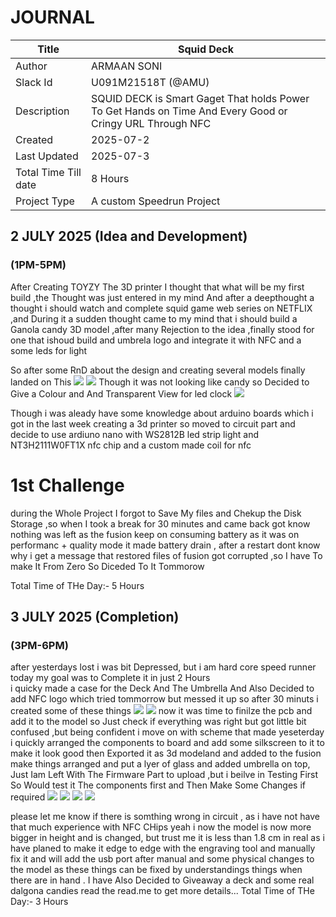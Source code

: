 # JOURNAL

| Title | Squid Deck |
|-------|---------------------|
| Author | ARMAAN SONI  |
| Slack Id | U091M21518T (@AMU)|
| Description |SQUID DECK is Smart Gaget That holds Power To Get Hands on Time And Every Good or Cringy URL Through NFC  |
| Created  | 2025-07-2 |
| Last Updated  | 2025-07-3 |
| Total Time Till date| 8 Hours|
| Project Type | A custom Speedrun Project |

## **2 JULY 2025 (Idea and Development)**

### **(1PM-5PM)**
After Creating TOYZY The 3D printer I thought that what will be my first build ,the Thought was just entered in my mind And after a deepthought a thought i should watch and complete squid game web series on NETFLIX ,and During it a sudden thought came to my mind that i should build a Ganola candy 3D model ,after many Rejection to the idea ,finally stood for one that ishoud build and umbrela logo and integrate it with NFC and a some leds for light 

So after some RnD about the design and creating several models finally landed on This
![](https://github.com/Armaan240/SquidDeck/blob/main/Images/Screenshot%20(67).png)
![](https://github.com/Armaan240/SquidDeck/blob/main/Images/Screenshot%20(68).png)
Though it was not looking like candy so Decided to Give a Colour and And Transparent View for led clock 
![](https://github.com/Armaan240/SquidDeck/blob/main/Images/Screenshot%20(72).png)

Though i was aleady have some knowledge about arduino boards which i got in the last week creating a 3d printer so moved to circuit part  and decide to use ardiuno nano with  WS2812B led strip light and NT3H2111W0FT1X nfc chip and a custom made coil for nfc 

# 1st Challenge 
during the Whole Project I forgot to Save My files and Chekup the Disk Storage ,so when I took a break for 30 minutes and came back got know nothing was left as the fusion keep on consuming battery as it was on performanc + quality mode it made battery drain , after a restart dont know why i get a message that restored files of fusion got corrupted ,so I have To make It From Zero So Diceded To It Tommorow

Total Time of THe Day:- 5 Hours

## **3 JULY 2025 (Completion)**

### **(3PM-6PM)**
after yesterdays lost i was bit Depressed, but i am hard core speed runner today my goal was to Complete it in just 2 Hours  
i quicky made a case for the Deck And The Umbrella And Also Decided to add NFC logo which tried tommorrow but messed it up so after 30 minuts i created some of these things
![](https://github.com/Armaan240/SquidDeck/blob/main/Images/Screenshot%20(91).png)
![](https://github.com/Armaan240/SquidDeck/blob/main/Images/Screenshot%20(92).png)
now it was time to finilze the pcb and add it to the model so Just check if everything was right but got little bit confused ,but being confident i move on with scheme that made yeseterday i quickly arranged the components to board and add some silkscreen to it to make it look good then Exported it as 3d modeland and added to the fusion make things arranged and put a lyer of glass and added umbrella on top, Just Iam Left With The Firmware Part to upload ,but i beilve in Testing First So Would test it The components first and Then Make Some Changes if required 
![](https://github.com/Armaan240/SquidDeck/blob/main/Images/Screenshot%20(82).png)
![](https://github.com/Armaan240/SquidDeck/blob/main/Images/Screenshot%20(87).png)
![](https://github.com/Armaan240/SquidDeck/blob/main/Images/Screenshot%20(89).png)
![](https://github.com/Armaan240/SquidDeck/blob/main/Images/Screenshot%20(93).png)

please let me know if there is somthing wrong in circuit , as i have not have that much experience with NFC CHips
yeah i now the model is now more bigger in height and is changed, but trust me it is less than 1.8 cm in real as i have planed to make it edge to edge with the engraving tool and manually fix it and will add the usb port after manual and some  physical changes to the model as these things can be fixed by understandings things when there are in hand .
I have Also Decided to Giveaway a deck and some real dalgona candies read the read.me to get more details...
Total Time of THe Day:- 3 Hours

